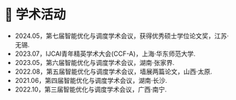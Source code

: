 <h1>🏨 学术活动</h1>
<ul>
    <li>
        2024.05，第七届智能优化与调度学术会议，获得优秀硕士学位论文奖，江苏·无锡.
    </li>
    <li>
        2023.07，IJCAI青年精英学术大会(CCF-A)，上海·华东师范大学.
    </li>
    <li>
        2023.05，第六届智能优化与调度学术会议，湖南·张家界.
    </li>
    <li>
        2022.08，第五届智能优化与调度学术会议，墙展两篇论文，山西·太原.
    </li>
    <li>
        2021.06，第四届智能优化与调度学术会议，湖南·长沙.  
    </li>
    <li>
        2022.10，第三届智能优化与调度学术会议，广西·南宁.
    </li>
</ul>



